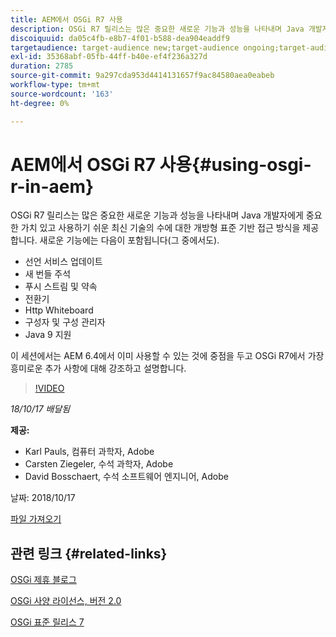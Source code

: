 ```yaml
---
title: AEM에서 OSGi R7 사용
description: OSGi R7 릴리스는 많은 중요한 새로운 기능과 성능을 나타내며 Java 개발자에게 중요한 가치 있고 사용하기 쉬운 최신 기술의 수에 대한 개방형 표준 기반 접근 방식을 제공합니다.
discoiquuid: da05c4fb-e8b7-4f01-b588-dea904eaddf9
targetaudience: target-audience new;target-audience ongoing;target-audience upgrader
exl-id: 35368abf-05fb-44ff-b40e-ef4f236a327d
duration: 2785
source-git-commit: 9a297cda953d4414131657f9ac84580aea0eabeb
workflow-type: tm+mt
source-wordcount: '163'
ht-degree: 0%

---
```


# AEM에서 OSGi R7 사용{#using-osgi-r-in-aem}

OSGi R7 릴리스는 많은 중요한 새로운 기능과 성능을 나타내며 Java 개발자에게 중요한 가치 있고 사용하기 쉬운 최신 기술의 수에 대한 개방형 표준 기반 접근 방식을 제공합니다.  새로운 기능에는 다음이 포함됩니다(그 중에서도).

* 선언 서비스 업데이트
* 새 번들 주석
* 푸시 스트림 및 약속
* 전환기
* Http Whiteboard
* 구성자 및 구성 관리자
* Java 9 지원

이 세션에서는 AEM 6.4에서 이미 사용할 수 있는 것에 중점을 두고 OSGi R7에서 가장 흥미로운 추가 사항에 대해 강조하고 설명합니다.

>[!VIDEO](https://video.tv.adobe.com/v/25037/?quality=9)

*18/10/17 배달됨*

**제공:**

* Karl Pauls, 컴퓨터 과학자, Adobe
* Carsten Ziegeler, 수석 과학자, Adobe
* David Bosschaert, 수석 소프트웨어 엔지니어, Adobe

날짜: 2018/10/17

[파일 가져오기](assets/aem-gems-osg-r7inaem-10172018.pdf)

## 관련 링크 {#related-links}

[OSGi 제휴 블로그](https://blog.osgi.org/2018/09/osgi-r7-highlights-blog-series.html)

[OSGi 사양 라이선스, 버전 2.0](https://osgi.org/specification/osgi.core/7.0.0/index.html)

[OSGi 표준 릴리스 7](https://osgi.org/specification/osgi.cmpn/7.0.0/index.html)

<!--
[Get back to the Overview](https://helpx.adobe.com/kr/experience-manager/kt/eseminars/gems/aem-index.html)
-->
